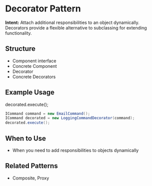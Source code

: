 # Decorator Pattern

**Intent:** Attach additional responsibilities to an object dynamically. Decorators provide a flexible alternative to subclassing for extending functionality.

## Structure
- Component interface
- Concrete Component
- Decorator
- Concrete Decorators

## Example Usage
decorated.execute();
```java
ICommand command = new EmailCommand();
ICommand decorated = new LoggingCommandDecorator(command);
decorated.execute();
```

## When to Use
- When you need to add responsibilities to objects dynamically

## Related Patterns
- Composite, Proxy
